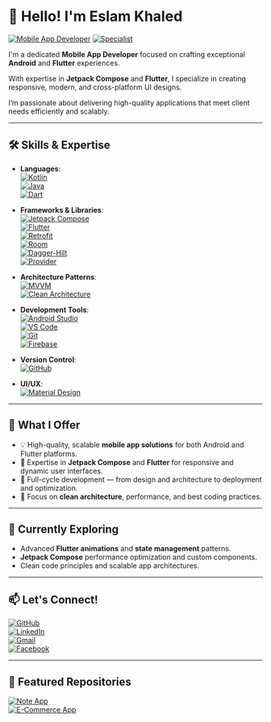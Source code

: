# 👋 Hello! I'm **Eslam Khaled**

[![Mobile App Developer](https://img.shields.io/badge/Mobile_App_Developer-Android_&_Flutter-brightgreen?style=for-the-badge)](https://developer.android.com/)
[![Specialist](https://img.shields.io/badge/Specialist-Jetpack_Compose_&_Flutter-orange?style=for-the-badge)](https://developer.android.com/jetpack/compose)

I'm a dedicated **Mobile App Developer** focused on crafting exceptional **Android** and **Flutter** experiences.

With expertise in **Jetpack Compose** and **Flutter**, I specialize in creating responsive, modern, and cross-platform UI designs.

I’m passionate about delivering high-quality applications that meet client needs efficiently and scalably.

---

## 🛠 Skills & Expertise

- **Languages**:  
  [![Kotlin](https://img.shields.io/badge/Kotlin-0095D5?logo=kotlin&logoColor=white&style=flat-square)](https://kotlinlang.org/)  
  [![Java](https://img.shields.io/badge/Java-007396?logo=java&logoColor=white&style=flat-square)](https://www.oracle.com/java/)  
  [![Dart](https://img.shields.io/badge/Dart-0175C2?logo=dart&logoColor=white&style=flat-square)](https://dart.dev/)

- **Frameworks & Libraries**:  
  [![Jetpack Compose](https://img.shields.io/badge/Jetpack_Compose-4285F4?logo=android&logoColor=white&style=flat-square)](https://developer.android.com/jetpack/compose)  
  [![Flutter](https://img.shields.io/badge/Flutter-02569B?logo=flutter&logoColor=white&style=flat-square)](https://flutter.dev/)  
  [![Retrofit](https://img.shields.io/badge/Retrofit-4CAF50?logo=android&logoColor=white&style=flat-square)](https://square.github.io/retrofit/)  
  [![Room](https://img.shields.io/badge/Room-E91E63?logo=android&logoColor=white&style=flat-square)](https://developer.android.com/training/data-storage/room)  
  [![Dagger-Hilt](https://img.shields.io/badge/Dagger_Hilt-FF6F00?logo=dagger&logoColor=white&style=flat-square)](https://dagger.dev/hilt/)  
  [![Provider](https://img.shields.io/badge/Provider-0D47A1?logo=flutter&logoColor=white&style=flat-square)](https://pub.dev/packages/provider)

- **Architecture Patterns**:  
  [![MVVM](https://img.shields.io/badge/MVVM-4CAF50?style=flat-square)](https://developer.android.com/jetpack/guide)  
  [![Clean Architecture](https://img.shields.io/badge/Clean_Architecture-607D8B?style=flat-square)](https://proandroiddev.com/the-clean-architecture-journey-4d4aa2c1ec7a)

- **Development Tools**:  
  [![Android Studio](https://img.shields.io/badge/Android_Studio-3DDC84?logo=android-studio&logoColor=white&style=flat-square)](https://developer.android.com/studio)  
  [![VS Code](https://img.shields.io/badge/VS_Code-007ACC?logo=visual-studio-code&logoColor=white&style=flat-square)](https://code.visualstudio.com/)  
  [![Git](https://img.shields.io/badge/Git-F05032?logo=git&logoColor=white&style=flat-square)](https://git-scm.com/)  
  [![Firebase](https://img.shields.io/badge/Firebase-FFCA28?logo=firebase&logoColor=white&style=flat-square)](https://firebase.google.com/)

- **Version Control**:  
  [![GitHub](https://img.shields.io/badge/GitHub-181717?logo=github&logoColor=white&style=flat-square)](https://github.com/)

- **UI/UX**:  
  [![Material Design](https://img.shields.io/badge/Material_Design-757575?logo=material-design&logoColor=white&style=flat-square)](https://material.io/design)

---

## 🚀 What I Offer

- 💡 High-quality, scalable **mobile app solutions** for both Android and Flutter platforms.  
- 📱 Expertise in **Jetpack Compose** and **Flutter** for responsive and dynamic user interfaces.  
- 🎨 Full-cycle development — from design and architecture to deployment and optimization.  
- 🚀 Focus on **clean architecture**, performance, and best coding practices.

---

## 🌱 Currently Exploring

- Advanced **Flutter animations** and **state management** patterns.  
- **Jetpack Compose** performance optimization and custom components.  
- Clean code principles and scalable app architectures.

---

## 📫 Let's Connect!

[![GitHub](https://img.shields.io/badge/GitHub-181717?logo=github&logoColor=white&style=for-the-badge)](https://github.com/Keslam311)  
[![LinkedIn](https://img.shields.io/badge/LinkedIn-0A66C2?logo=linkedin&logoColor=white&style=for-the-badge)](https://www.linkedin.com/in/eslam-khaled-7b70b12a0/)  
[![Gmail](https://img.shields.io/badge/Gmail-D14836?logo=gmail&logoColor=white&style=for-the-badge)](https://mail.google.com/mail/?view=cm&fs=1&to=eslamkhaled3034@gmail.com)  
[![Facebook](https://img.shields.io/badge/Facebook-1877F2?logo=facebook&logoColor=white&style=for-the-badge)](https://www.facebook.com/profile.php?id=100012140385861)



---

## 📂 Featured Repositories

[![Note App](https://img.shields.io/badge/Note_App-FF5722?style=flat-square&logo=android&logoColor=white)](https://github.com/Keslam311/Note-App.git)  
[![E-Commerce App](https://img.shields.io/badge/E_Commerce_App-9C27B0?style=flat-square&logo=android&logoColor=white)](https://github.com/Keslam311/ECommerce.git)  
